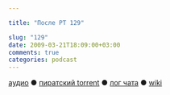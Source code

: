 ```yaml
---

title: "После РТ 129"

slug: "129"
date: 2009-03-21T18:09:00+03:00
comments: true
categories: podcast
---
```

[аудио](http://cdn.radio-t.com/rt129post.mp3) ● [пиратский torrent](http://pirates.radio-t.com/torrents/rt129post.mp3.torrent) ● [лог чата](http://chat.radio-t.com/logs/radio-t-129.html) ● [wiki](http://wiki.radio-t.com/%D0%9F%D0%BE%D1%81%D0%BB%D0%B5_%D0%A0%D0%A2_129)<audio src="http://cdn.radio-t.com/rt129post.mp3" preload="none">
